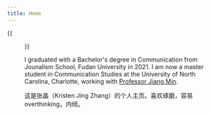 ```yaml
---
title: Home
---
```


{{<figure src = "/image/Myself.jpge" width="450">}}

I graduated with a Bachelor's degree in Communication from Jounalism School, Fudan University in 2021.  I am now a master student in Communication Studies at the University of North Carolina, Charlotte, working with [Professor Jiang Min](https://pages.charlotte.edu/min-jiang/).

这是张晶（Kristen Jing Zhang）的个人主页。喜欢琢磨，容易overthinking，内倾。

